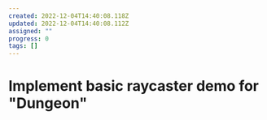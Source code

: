 ```yaml
---
created: 2022-12-04T14:40:08.118Z
updated: 2022-12-04T14:40:08.112Z
assigned: ""
progress: 0
tags: []
---
```


# Implement basic raycaster demo for "Dungeon"

